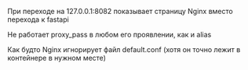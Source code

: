 При переходе на 127.0.0.1:8082 показывает страницу Nginx вместо перехода к fastapi

Не работает proxy_pass в любом его проявлении, как и alias

Как будто Nginx игнорирует файл default.conf (хотя он точно лежит в контейнере в нужном месте)
